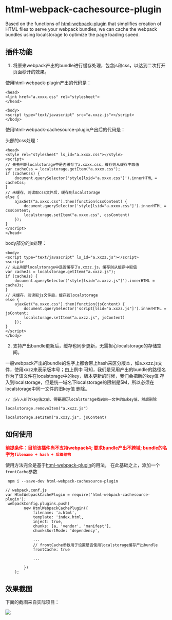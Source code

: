 # html-webpack-cachesource-plugin

Based on the functions of [html-webpack-plugin](https://github.com/jantimon/html-webpack-plugin) that simplifies creation of HTML files to serve your webpack bundles, we can cache the webpack bundles using localstorage to optimize the page loading speed.

## 插件功能

1. 将原来webpack产出的bundle进行缓存处理，包含js和css，以达到二次打开页面秒开的效果。

使用html-webpack-plugin产出的代码是：
```
<head>
<link href="a.xxxx.css" rel="stylesheet">
</head>

<body>
<script type="text/javascript" src="a.xxzz.js"></script>
</body>

```

使用html-webpack-cachesource-plugin产出后的代码是：

头部的css处理：
```
<head>
<style rel="stylesheet" ls_id="a.xxxx.css"></style>
<script>
// 先去判断localstorage中是否缓存了a.xxxx.css，缓存则从缓存中取值
var cacheCss = localstorage.getItem("a.xxxx.css");
if (cacheCss) {
	document.querySelector('style[lsid="a.xxxx.css"]').innerHTML = cacheCss;
}
// 未缓存，则读取css文件后，缓存到localstorage
else {
	ajaxGet("a.xxxx.css").then(function(cssContent) {
		document.querySelector('style[lsid="a.xxxx.css"]').innerHTML = cssContent;
		localstorage.setItem("a.xxxx.css", cssContent)
	});
}
</script>
</head>

```

body部分的js处理：
```
<body>
<script type="text/javascript" ls_id="a.xxzz.js"></script>
<script>
// 先去判断localstorage中是否缓存了a.xxzz.js，缓存则从缓存中取值
var cacheJs = localstorage.getItem("a.xxzz.js");
if (cacheJs) {
	document.querySelector('style[lsid="a.xxzz.js"]').innerHTML = cacheJs;
}
// 未缓存，则读取js文件后，缓存到localstorage
else {
	ajaxGet("a.xxxx.css").then(function(jsContent) {
		document.querySelector('script[lsid="a.xxzz.js"]').innerHTML = jsContent;
		localstorage.setItem("a.xxzz.js", jsContent)
	});
}
</script>
</body>

```

2. 支持产出bundle更新后，缓存也同步更新，无需担心localstorage的存储空间。

一般webpack产出的bundle的名字上都会带上hash来区分版本，如a.xxzz.js文件，使用xxzz来表示版本号；由上例中
可知，我们是采用产出的bundle的路径名作为了该文件在localstorage中的key，版本更新的时候，我们会把新的key值
存入到localstorage，但是统一域名下localstorage的限制是5M，所以必须在localstorage中同一文件的旧key值
删除。

```
// 当存入新的key值之前，需要遍历localstorage找到同一文件的旧key值，然后删除

localstorage.removeItem("a.xxzz.js")

localstorage.setItem("a.xxzy.js", jsContent)

```

## 如何使用

**<font style="color: red"> 前提条件：目前该插件尚不支持webpack4; 要求bundle产出不跨域; bundle的名字为`filename + hash + 后缀结构`</font>**

使用方法完全是基于[html-webpack-plugin](https://github.com/jantimon/html-webpack-plugin)的用法，
在此基础之上，添加一个`frontCache`参数

```
 npm i --save-dev html-webpack-cachesource-plugin

```

```
// webpack.conf.js
var HtmlWebpackCachePlugin = require('html-webpack-cachesource-plugin');
 webpackConfig.plugins.push(
        new HtmlWebpackCachePlugin({
            filename: 'a.html',
            template: 'index.html,
            inject: true,
            chunks: [a, 'vendor', 'manifest'],
            chunksSortMode: 'dependency',

            ...
            // frontCache参数用于设置是否使用localstorage缓存产出bundle
            frontCache: true

            ...

        })
    );

```

## 效果截图

下面的截图来自实际项目：

![](https://gss0.baidu.com/94o3dSag_xI4khGko9WTAnF6hhy/map/pic/item/6159252dd42a28348f4b883d56b5c9ea15cebf13.jpg)

